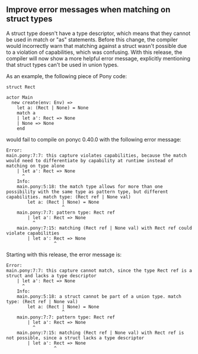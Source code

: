 ## Improve error messages when matching on struct types

A struct type doesn't have a type descriptor, which means that they cannot be used in match or "as" statements. Before this change, the compiler would incorrectly warn that matching against a struct wasn't possible due to a violation of capabilities, which was confusing. With this release, the compiler will now show a more helpful error message, explicitly mentioning that struct types can't be used in union types.

As an example, the following piece of Pony code:

```pony
struct Rect

actor Main
  new create(env: Env) =>
    let a: (Rect | None) = None
    match a
    | let a': Rect => None
    | None => None
    end
```

would fail to compile on ponyc 0.40.0 with the following error message:

```
Error:
main.pony:7:7: this capture violates capabilities, because the match would need to differentiate by capability at runtime instead of matching on type alone
    | let a': Rect => None
      ^
    Info:
    main.pony:5:18: the match type allows for more than one possibility with the same type as pattern type, but different capabilities. match type: (Rect ref | None val)
        let a: (Rect | None) = None
                     ^
    main.pony:7:7: pattern type: Rect ref
        | let a': Rect => None
          ^
    main.pony:7:15: matching (Rect ref | None val) with Rect ref could violate capabilities
        | let a': Rect => None
                  ^
```

Starting with this release, the error message is:

```
Error:
main.pony:7:7: this capture cannot match, since the type Rect ref is a struct and lacks a type descriptor
    | let a': Rect => None
      ^
    Info:
    main.pony:5:18: a struct cannot be part of a union type. match type: (Rect ref | None val)
        let a: (Rect | None) = None
                     ^
    main.pony:7:7: pattern type: Rect ref
        | let a': Rect => None
          ^
    main.pony:7:15: matching (Rect ref | None val) with Rect ref is not possible, since a struct lacks a type descriptor
        | let a': Rect => None
                  ^
```
